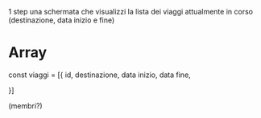 1 step
una schermata che visualizzi la lista dei viaggi attualmente in corso (destinazione, data inizio e fine)

# Array
const viaggi = [{
    id,
    destinazione,
    data inizio,
    data fine,

    
}]

(membri?)